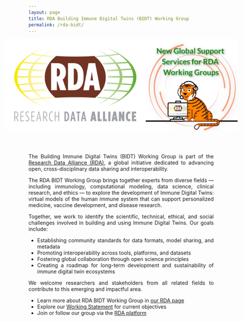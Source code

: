 ```yaml
---
layout: page
title: RDA Building Immune Digital Twins (BIDT) Working Group
permalink: /rda-bidt/
---
```

<div style="display: flex; justify-content: center;">
    <img src="/images/rda-logo.png" alt="Image 1" style="width: auto; height: 250px;">
    <img src="/images/rda-TIGER-logo.jpg" alt="Image 2" style="width: 250px; height: 250px;">
</div>

<div style="text-align: justify">

<br><br>
<p>The Building Immune Digital Twins (BIDT) Working Group is part of the <a href="https://www.rd-alliance.org/" target="_blank">Research Data Alliance (RDA)</a>, a global initiative dedicated to advancing open, cross-disciplinary data sharing and interoperability.</p>
<p>The RDA BIDT Working Group brings together experts from diverse fields — including immunology, computational modeling, data science, clinical research, and ethics — to explore the development of Immune Digital Twins: virtual models of the human immune system that can support personalized medicine, vaccine development, and disease research.</p>

Together, we work to identify the scientific, technical, ethical, and social challenges involved in building and using Immune Digital Twins. Our goals include:
<ul style="list-style-type: disc">
    <li>Establishing community standards for data formats, model sharing, and metadata</li>
    <li>Promoting interoperability across tools, platforms, and datasets</li>
    <li>Fostering global collaboration through open science principles</li>
    <li>Creating a roadmap for long-term development and sustainability of immune digital twin ecosystems</li>
</ul>

We welcome researchers and stakeholders from all related fields to contribute to this emerging and impactful area.

<ul>
    <li>Learn more about RDA BIDT Working Group in <a href="https://www.rd-alliance.org/groups/building-immune-digital-twins-wg/activity/" target="_blank">our RDA page</a></li>
    <li>Explore our <a href="https://www.rd-alliance.org/groups/building-immune-digital-twins-wg/work-statement/?sow=168511" target="_blank">Working Statement</a> for current objectives</li>
    <li>Join or follow our group via the  <a href="https://www.rd-alliance.org/register/" target="_blank">RDA platform</a></li>
</ul>

</div>